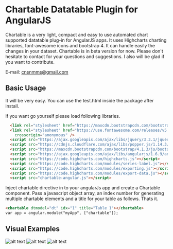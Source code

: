 # Chartable Datatable Plugin for AngularJS

Chartable is a very light, compact and easy to use automated chart supported datatable plug-in for AngularJS apps. It uses Highcharts charting libraries, font-awesome icons and bootstrap 4. It can handle easily the changes in your dataset. Chartable is in beta version for now. Please don't hesitate to contact for your questions and suggestions. I also will be glad if you want to contribute. 

E-mail: cnsnmms@gmail.com

## Basic Usage

It will be very easy. You can use the test.html inside the package after install. 

If you want go yourself please load following libraries.

```html
  <link rel="stylesheet" href="https://maxcdn.bootstrapcdn.com/bootstrap/4.1.3/css/bootstrap.min.css" />
  <link rel="stylesheet" href="https://use.fontawesome.com/releases/v5.6.3/css/all.css" integrity="sha384-UHRtZLI+pbxtHCWp1t77Bi1L4ZtiqrqD80Kn4Z8NTSRyMA2Fd33n5dQ8lWUE00s/"
    crossorigin="anonymous" />
  <script src="https://ajax.googleapis.com/ajax/libs/jquery/3.3.1/jquery.min.js"></script>
  <script src="https://cdnjs.cloudflare.com/ajax/libs/popper.js/1.14.3/umd/popper.min.js"></script>
  <script src="https://maxcdn.bootstrapcdn.com/bootstrap/4.1.3/js/bootstrap.min.js"></script>
  <script src="https://ajax.googleapis.com/ajax/libs/angularjs/1.6.9/angular.min.js"></script>
  <script src="https://code.highcharts.com/highcharts.js"></script>
  <script src="https://code.highcharts.com/modules/series-label.js"></script>
  <script src="https://code.highcharts.com/modules/exporting.js"></script>
  <script src="https://code.highcharts.com/modules/export-data.js"></script>
  <script src="chartable-angular.js"></script>
```

Inject chartable directive in to your angularJs app and create a Chartable component. Pass a javascript object array, an index number for generating multiple chartable elements and a title for your table as follows. Thats it.

```html
<chartable dtmodel="dt" idx="1" title="Table 1"></chartable>
var app = angular.module("myApp", ["chartable"]);
```

 ## Visual Examples

![alt text](https://s2.gifyu.com/images/chartable1.jpg)
![alt text](https://s2.gifyu.com/images/chartable2.jpg)
![alt text](https://s2.gifyu.com/images/chartable3.jpg)
